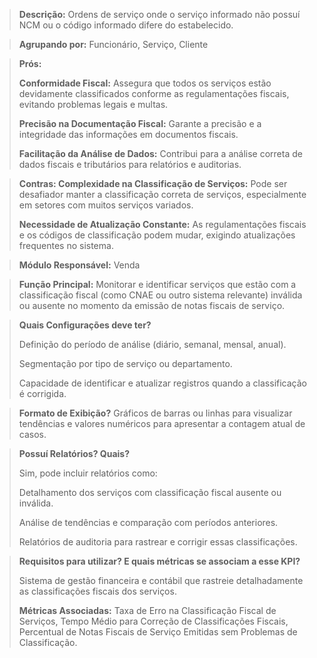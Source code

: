 > **Descrição:** Ordens de serviço onde o serviço informado não possuí NCM ou o código informado difere do estabelecido.

> **Agrupando por:** Funcionário, Serviço, Cliente


> **Prós:**
> 
> 
> **Conformidade Fiscal:** Assegura que todos os serviços estão devidamente classificados conforme as regulamentações fiscais, evitando problemas legais e multas.
> 
> **Precisão na Documentação Fiscal:** Garante a precisão e a integridade das informações em documentos fiscais.
> 
> **Facilitação da Análise de Dados:** Contribui para a análise correta de dados fiscais e tributários para relatórios e auditorias.
> 

> **Contras:
Complexidade na Classificação de Serviços:** Pode ser desafiador manter a classificação correta de serviços, especialmente em setores com muitos serviços variados.
> 
> 
> **Necessidade de Atualização Constante:** As regulamentações fiscais e os códigos de classificação podem mudar, exigindo atualizações frequentes no sistema.
> 

> **Módulo Responsável:**
Venda
> 

> **Função Principal:**
Monitorar e identificar serviços que estão com a classificação fiscal (como CNAE ou outro sistema relevante) inválida ou ausente no momento da emissão de notas fiscais de serviço.
> 

> **Quais Configurações deve ter?**
> 
> 
> Definição do período de análise (diário, semanal, mensal, anual).
> 
> Segmentação por tipo de serviço ou departamento.
> 
> Capacidade de identificar e atualizar registros quando a classificação é corrigida.
> 

> **Formato de Exibição?**
Gráficos de barras ou linhas para visualizar tendências e valores numéricos para apresentar a contagem atual de casos.
> 

> **Possuí Relatórios? Quais?**
> 
> 
> Sim, pode incluir relatórios como:
> 
> Detalhamento dos serviços com classificação fiscal ausente ou inválida.
> 
> Análise de tendências e comparação com períodos anteriores.
> 
> Relatórios de auditoria para rastrear e corrigir essas classificações.
> 

> **Requisitos para utilizar? E quais métricas se associam a esse KPI?**
> 
> 
> Sistema de gestão financeira e contábil que rastreie detalhadamente as classificações fiscais dos serviços.
> 
> **Métricas Associadas:** 
> Taxa de Erro na Classificação Fiscal de Serviços, Tempo Médio para Correção de Classificações Fiscais, Percentual de Notas Fiscais de Serviço Emitidas sem Problemas de Classificação.
>
